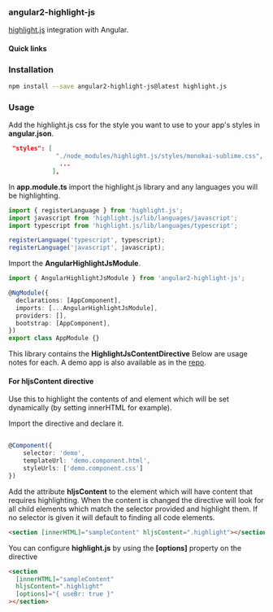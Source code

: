 ### angular2-highlight-js

[highlight.js](https://highlightjs.org) integration with Angular.

#### Quick links

### Installation

```bash
npm install --save angular2-highlight-js@latest highlight.js
```

### Usage

Add the highlight.js css for the style you want to use to your app's styles in **angular.json**.

```json
 "styles": [
             "./node_modules/highlight.js/styles/monokai-sublime.css",
              ...
            ],
```

In **app.module.ts** import the highlight.js library and any languages you will be highlighting.

```typescript
import { registerLanguage } from 'highlight.js';
import javascript from 'highlight.js/lib/languages/javascript';
import typescript from 'highlight.js/lib/languages/typescript';

registerLanguage('typescript', typescript);
registerLanguage('javascript', javascript);
```

Import the **AngularHighlightJsModule**.

```typescript
import { AngularHighlightJsModule } from 'angular2-highlight-js';
```

```typescript
@NgModule({
  declarations: [AppComponent],
  imports: [...AngularHighlightJsModule],
  providers: [],
  bootstrap: [AppComponent],
})
export class AppModule {}
```

This library contains the **HighlightJsContentDirective**
Below are usage notes for each. A demo app is also available as in the [repo]().

#### For hljsContent directive

Use this to highlight the contents of and element which will be set dynamically (by setting innerHTML for example).

Import the directive and declare it.

```typescript

@Component({
    selector: 'demo',
    templateUrl: 'demo.component.html',
    styleUrls: ['demo.component.css']
})
```

Add the attribute **hljsContent** to the element which will have content that requires highlighting.
When the content is changed the directive will look for all child elements which match the selector provided and highlight them. If no selector is given it will default to finding all code elements.

```html
<section [innerHTML]="sampleContent" hljsContent=".highlight"></section>
```

You can configure **highlight.js** by using the **[options]** property on the directive

```html
<section
  [innerHTML]="sampleContent"
  hljsContent=".highlight"
  [options]="{ useBr: true }"
></section>
```
